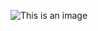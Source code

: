 ![This is an image]([http://anthropoya.cluster014.ovh.net/blog-informatique/wp-content/uploads/2015/11/Q3_HUD_gameplay.jpg](https://cdn.akamai.steamstatic.com/steam/apps/2200/0000000283.1920x1080.jpg))

